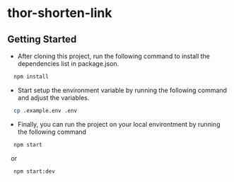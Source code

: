 # thor-shorten-link
## Getting Started

-   After cloning this project, run the following command to install the dependencies list in package.json.

```bash
  npm install
```

-   Start setup the environment variable by running the following command and adjust the variables.

```bash
  cp .example.env .env
```

-   Finally, you can run the project on your local environtment by running the following command

```bash
  npm start
```
  &nbsp; or 
```bash
  npm start:dev
```
